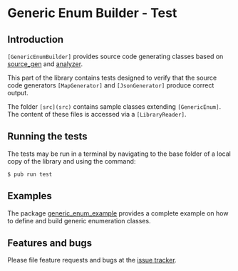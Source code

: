 # Generic Enum Builder - Test

## Introduction

`[GenericEnumBuilder]` provides source code generating classes
based on [source_gen] and [analyzer].

This part of the library contains tests designed to verify
that the source code generators `[MapGenerator]` and `[JsonGenerator]`
produce correct output.

The folder `[src](src)` contains sample classes extending `[GenericEnum]`.
The content of these files is accessed via a `[LibraryReader]`.


## Running the tests

The tests may be run in a terminal by navigating to the base folder of a local copy of the library and using the command:
```Shell
$ pub run test
```

## Examples

The package [generic_enum_example] provides a complete example on how to define and build
generic enumeration classes.


## Features and bugs
Please file feature requests and bugs at the [issue tracker].

[issue tracker]: https://github.com/simphotonics/generic_enum/issues
[analyzer]: https://pub.dev/packages/analyzer
[source_gen]: https://pub.dev/packages/source_gen
[generic_enum_example]: ../../generic_enum_example
[LibraryReader]: https://pub.dev/documentation/source_gen/latest/source_gen/LibraryReader-class.html
[GenericEnum]: https://pub.dev/documentation/generic_enum/latest/generic_enum/GenericEnum-class.html
[GenericEnumBuilder]: ../
[MapGenerator]: ../lib/src/map_generator.dart
[JsonGenerator]: ../lib/src/json_generator.dart